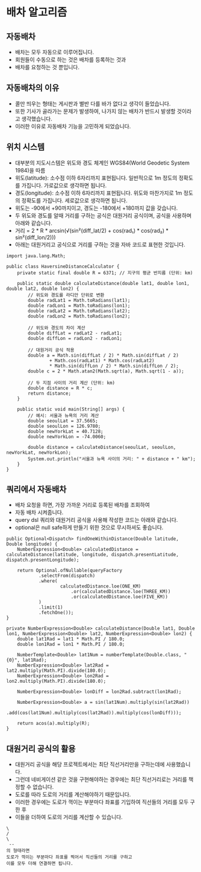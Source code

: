 # 배차 알고리즘

## 자동배차
* 배차는 모두 자동으로 이루어집니다.
* 회원들이 수동으로 하는 것은 배차를 등록하는 것과
* 배차를 요청하는 것 뿐입니다.

## 자동배차의 이유
* 콜만 띄우는 형태는 게시판과 별반 다를 바가 없다고 생각이 들었습니다.
* 또한 기사가 골라가는 문제가 발생하여, 나가지 않는 배차가 반드시 발생할 것이라고 생각했습니다.
* 이러한 이유로 자동배차 기능을 고민하게 되었습니다.

## 위치 시스템
* 대부분의 지도시스템은 위도와 경도 체계인 WGS84(World Geodetic System 1984)을 따름
* 위도(latitude): 소수점 이하 6자리까지 표현됩니다. 일반적으로 1m 정도의 정확도를 가집니다. 가로값으로 생각하면 됩니다.
* 경도(longitude): 소수점 이하 6자리까지 표현됩니다. 위도와 마찬가지로 1m 정도의 정확도를 가집니다. 세로값으로 생각하면 됩니다.
* 위도는 -90에서 +90까지이고, 경도는 -180에서 +180까지 값을 갖습니다.
* 두 위도와 경도를 알때 거리를 구하는 공식은 대원거리 공식이며, 공식을 사용하며 아래와 같습니다.
* 거리 = 2 * R * arcsin(√(sin²(diff_lat/2) + cos(rad₁) * cos(rad₂) * sin²(diff_lon/2)))
* 아래는 대원거리고 공식으로 거리를 구하는 것을 자바 코드로 표현한 것입니다.
```
import java.lang.Math;

public class HaversineDistanceCalculator {
    private static final double R = 6371; // 지구의 평균 반지름 (단위: km)

    public static double calculateDistance(double lat1, double lon1, double lat2, double lon2) {
        // 위도와 경도를 라디안 단위로 변환
        double radLat1 = Math.toRadians(lat1);
        double radLon1 = Math.toRadians(lon1);
        double radLat2 = Math.toRadians(lat2);
        double radLon2 = Math.toRadians(lon2);

        // 위도와 경도의 차이 계산
        double diffLat = radLat2 - radLat1;
        double diffLon = radLon2 - radLon1;

        // 대원거리 공식 적용
        double a = Math.sin(diffLat / 2) * Math.sin(diffLat / 2)
                + Math.cos(radLat1) * Math.cos(radLat2)
                * Math.sin(diffLon / 2) * Math.sin(diffLon / 2);
        double c = 2 * Math.atan2(Math.sqrt(a), Math.sqrt(1 - a));

        // 두 지점 사이의 거리 계산 (단위: km)
        double distance = R * c;
        return distance;
    }

    public static void main(String[] args) {
        // 예시: 서울과 뉴욕의 거리 계산
        double seoulLat = 37.5665;
        double seoulLon = 126.9780;
        double newYorkLat = 40.7128;
        double newYorkLon = -74.0060;

        double distance = calculateDistance(seoulLat, seoulLon, newYorkLat, newYorkLon);
        System.out.println("서울과 뉴욕 사이의 거리: " + distance + " km");
    }
}
```

## 쿼리에서 자동배차
* 배차 요청을 하면, 가장 가까운 거리로 등록된 배차를 조회하여
* 자동 배차 시켜줍니다.
* query dsl 쿼리와 대원거리 공식을 사용해 작성한 코드는 아래와 같습니다.
* optional은 null safe하게 만들기 위한 것으로 무시하셔도 좋습니다.
```
public Optional<Dispatch> findOneWithinDistance(Double latitude, Double longitude) {
    NumberExpression<Double> calculatedDistance = calculateDistance(latitude, longitude, dispatch.presentLatitude, dispatch.presentLongitude);

    return Optional.ofNullable(queryFactory
            .selectFrom(dispatch)
            .where(
                    calculatedDistance.loe(ONE_KM)
                        .or(calculatedDistance.loe(THREE_KM))
                        .or(calculatedDistance.loe(FIVE_KM))
            )
            .limit(1)
            .fetchOne());
}

private NumberExpression<Double> calculateDistance(Double lat1, Double lon1, NumberExpression<Double> lat2, NumberExpression<Double> lon2) {
    double lat1Rad = lat1 * Math.PI / 180.0;
    double lon1Rad = lon1 * Math.PI / 180.0;

    NumberTemplate<Double> lat1Num = numberTemplate(Double.class, "{0}", lat1Rad);
    NumberExpression<Double> lat2Rad = lat2.multiply(Math.PI).divide(180.0);
    NumberExpression<Double> lon2Rad = lon2.multiply(Math.PI).divide(180.0);

    NumberExpression<Double> lonDiff = lon2Rad.subtract(lon1Rad);

    NumberExpression<Double> a = sin(lat1Num).multiply(sin(lat2Rad))
        .add(cos(lat1Num).multiply(cos(lat2Rad)).multiply(cos(lonDiff)));

    return acos(a).multiply(R);
}
```

## 대원거리 공식의 활용
* 대원거리 공식을 해당 프로젝트에서는 최단 직선거리만을 구하는데에 사용했습니다.
* 그런데 네비게이션 같은 것을 구현해야하는 경우에는 최단 직선거리로는 거리를 책정할 수 없습니다.
* 도로를 따라 도로의 거리를 계산해야하기 때문입니다.
* 이러한 경우에는 도로가 꺽이는 부분마다 좌표를 기입하여 직선들의 거리를 모두 구한 후
* 이들을 더하여 도로의 거리를 계산할 수 있습니다.
```
\
/
\
 --
의 형태라면
도로가 꺽이는 부분마다 좌표를 찍어서 직선들의 거리를 구하고
이를 모두 더해 연결하면 됩니다.
```
